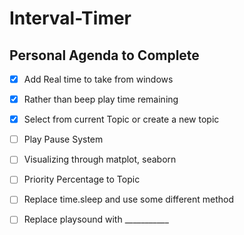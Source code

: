 # Interval-Timer
## Personal Agenda to Complete

- [x] Add Real time to take from windows

- [x] Rather than beep play time remaining

- [x] Select from current Topic or create a new topic

- [ ] Play Pause System

- [ ] Visualizing through matplot, seaborn

- [ ] Priority Percentage to Topic 

- [ ] Replace time.sleep and use some different method

- [ ] Replace playsound with ___________


 
